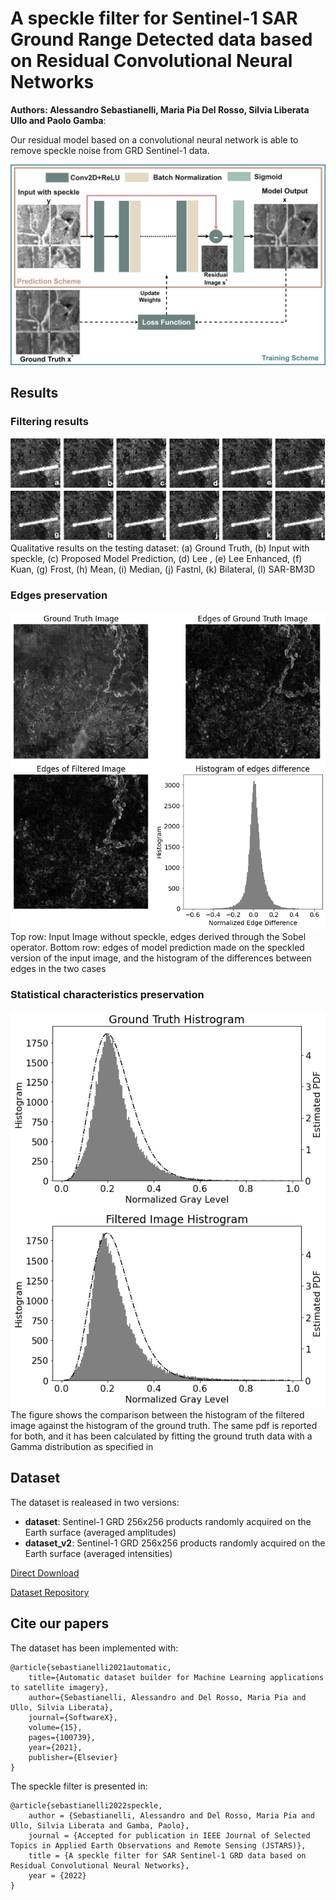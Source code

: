 # A speckle filter for Sentinel-1 SAR Ground Range Detected data based on Residual Convolutional Neural Networks
**Authors: Alessandro Sebastianelli, Maria Pia Del Rosso, Silvia Liberata Ullo and Paolo Gamba**: 

Our residual model based on a convolutional neural network is able to remove speckle noise from GRD Sentinel-1 data.

![](res/model.png)

## Results

### **Filtering results**
![](res/t1.png)
Qualitative results on the testing dataset: (a) Ground Truth, (b) Input with speckle, (c) Proposed Model Prediction, (d)
Lee , (e) Lee Enhanced, (f) Kuan, (g) Frost, (h) Mean, (i) Median, (j) Fastnl, (k) Bilateral, (l) SAR-BM3D

### **Edges preservation**
![](res/edge1.png)
Top row: Input Image without speckle, edges derived
through the Sobel operator. Bottom row: edges of model
prediction made on the speckled version of the input image,
and the histogram of the differences between edges in the two
cases

### **Statistical characteristics preservation**
![](res/stat3.png)
The figure shows the comparison between the histogram of
the filtered image against the histogram of the ground truth.
The same pdf is reported for both, and it has been calculated
by fitting the ground truth data with a Gamma distribution as
specified in 


## Dataset

The dataset is realeased in two versions:

- **dataset**: Sentinel-1 GRD 256x256 products randomly acquired on the Earth surface (averaged amplitudes)
- **dataset_v2**: Sentinel-1 GRD 256x256 products randomly acquired on the Earth surface (averaged intensities)

[Direct Download](https://github.com/Sebbyraft/sentinel_1_GRD_dataset/archive/refs/heads/main.zip)

[Dataset Repository](https://github.com/Sebbyraft/sentinel_1_GRD_dataset)

## Cite our papers

The dataset has been implemented with:

    @article{sebastianelli2021automatic,
        title={Automatic dataset builder for Machine Learning applications to satellite imagery},
        author={Sebastianelli, Alessandro and Del Rosso, Maria Pia and Ullo, Silvia Liberata},
        journal={SoftwareX},
        volume={15},
        pages={100739},
        year={2021},
        publisher={Elsevier}
    }

The speckle filter is presented in:

    @article{sebastianelli2022speckle,
        author = {Sebastianelli, Alessandro and Del Rosso, Maria Pia and Ullo, Silvia Liberata and Gamba, Paolo},
        journal = {Accepted for publication in IEEE Journal of Selected Topics in Applied Earth Observations and Remote Sensing (JSTARS)},
        title = {A speckle filter for SAR Sentinel-1 GRD data based on Residual Convolutional Neural Networks},
        year = {2022}
    }